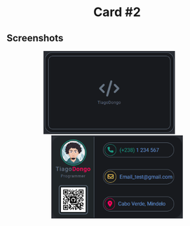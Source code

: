 <h1 align=center>Card #2</h1>

## Screenshots
<div  align=center>
    <img src="https://github.com/TiagoDongo/Business-Cards/blob/main/Business%20card%20002/img/Capa.png" width="300">
    &nbsp;&nbsp;&nbsp;&nbsp;&nbsp;&nbsp;&nbsp;&nbsp; <!-- Espaçamento entre as imagens -->
    <img src="https://github.com/TiagoDongo/Business-Cards/blob/main/Business%20card%20002/img/main.png" width="300">
</div>
